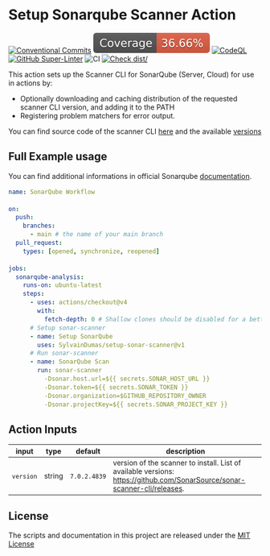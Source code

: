 # Setup Sonarqube Scanner Action

[![Conventional Commits](https://img.shields.io/badge/Conventional%20Commits-1.0.0-yellow.svg)](https://conventionalcommits.org)
[![Coverage](./badges/coverage.svg)](./badges/coverage.svg)
[![CodeQL](https://github.com/SylvainDumas/setup-sonar-scanner/actions/workflows/codeql-analysis.yml/badge.svg)](https://github.com/SylvainDumas/setup-sonar-scanner/actions/workflows/codeql-analysis.yml)
[![GitHub Super-Linter](https://github.com/SylvainDumas/setup-sonar-scanner/actions/workflows/linter.yml/badge.svg)](https://github.com/super-linter/super-linter)
![CI](https://github.com/SylvainDumas/setup-sonar-scanner/actions/workflows/ci.yml/badge.svg)
[![Check dist/](https://github.com/SylvainDumas/setup-sonar-scanner/actions/workflows/check-dist.yml/badge.svg)](https://github.com/SylvainDumas/setup-sonar-scanner/actions/workflows/check-dist.yml)

This action sets up the Scanner CLI for SonarQube (Server, Cloud) for use in
actions by:

- Optionally downloading and caching distribution of the requested scanner CLI
  version, and adding it to the PATH
- Registering problem matchers for error output.

You can find source code of the scanner CLI
[here](https://github.com/SonarSource/sonar-scanner-cli) and the available
[versions](https://github.com/SonarSource/sonar-scanner-cli/releases)

## Full Example usage

You can find additional informations in official Sonarqube
[documentation](https://docs.sonarsource.com/sonarqube-server/latest/devops-platform-integration/github-integration/adding-analysis-to-github-actions-workflow/).

<!-- prettier-ignore-start -->

```yaml
name: SonarQube Workflow

on:
  push:
    branches:
      - main # the name of your main branch
  pull_request:
    types: [opened, synchronize, reopened]

jobs:
  sonarqube-analysis:
    runs-on: ubuntu-latest
    steps:
      - uses: actions/checkout@v4
        with:
          fetch-depth: 0 # Shallow clones should be disabled for a better relevancy of analysis
      # Setup sonar-scanner
      - name: Setup SonarQube
        uses: SylvainDumas/setup-sonar-scanner@v1
      # Run sonar-scanner
      - name: SonarQube Scan
        run: sonar-scanner
          -Dsonar.host.url=${{ secrets.SONAR_HOST_URL }}
          -Dsonar.token=${{ secrets.SONAR_TOKEN }}
          -Dsonar.organization=$GITHUB_REPOSITORY_OWNER
          -Dsonar.projectKey=${{ secrets.SONAR_PROJECT_KEY }}
```

<!-- prettier-ignore-end -->

## Action Inputs

| input     | type   | default      | description                                                                                                                 |
| --------- | ------ | ------------ | --------------------------------------------------------------------------------------------------------------------------- |
| `version` | string | `7.0.2.4839` | version of the scanner to install. List of available versions: <https://github.com/SonarSource/sonar-scanner-cli/releases>. |

## License

The scripts and documentation in this project are released under the
[MIT License](LICENSE)
